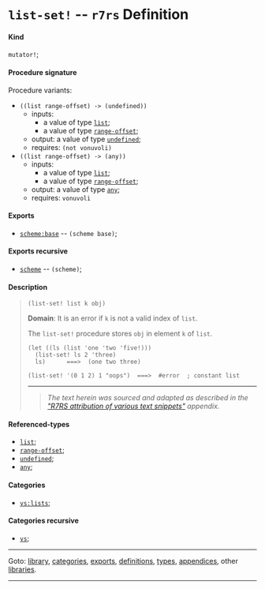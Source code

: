 

<a id='definition__r7rs__list-set_21'></a>

# `list-set!` -- `r7rs` Definition


<a id='definition__r7rs__list-set_21__kind'></a>

#### Kind

`mutator!`;


<a id='definition__r7rs__list-set_21__procedure-signature'></a>

#### Procedure signature

Procedure variants:
 * `((list range-offset) -> (undefined))`
   * inputs:
     * a value of type [`list`](../../r7rs/types/list.md#type__r7rs__list);
     * a value of type [`range-offset`](../../r7rs/types/range-offset.md#type__r7rs__range-offset);
   * output: a value of type [`undefined`](../../r7rs/types/undefined.md#type__r7rs__undefined);
   * requires: `(not vonuvoli)`
 * `((list range-offset) -> (any))`
   * inputs:
     * a value of type [`list`](../../r7rs/types/list.md#type__r7rs__list);
     * a value of type [`range-offset`](../../r7rs/types/range-offset.md#type__r7rs__range-offset);
   * output: a value of type [`any`](../../r7rs/types/any.md#type__r7rs__any);
   * requires: `vonuvoli`


<a id='definition__r7rs__list-set_21__exports'></a>

#### Exports

 * [`scheme:base`](../../r7rs/exports/scheme_3a_base.md#export__r7rs__scheme_3a_base) -- `(scheme base)`;


<a id='definition__r7rs__list-set_21__exports-recursive'></a>

#### Exports recursive

 * [`scheme`](../../r7rs/exports/scheme.md#export__r7rs__scheme) -- `(scheme)`;


<a id='definition__r7rs__list-set_21__description'></a>

#### Description

> ````
> (list-set! list k obj)
> ````
> 
> 
> **Domain**:  It is an error if `k` is not a valid index of `list`.
> 
> The `list-set!` procedure stores `obj` in element `k` of `list`.
> 
> ````
> (let ((ls (list 'one 'two 'five!)))
>   (list-set! ls 2 'three)
>   ls)      ===>  (one two three)
> 
> (list-set! '(0 1 2) 1 "oops")  ===>  #error  ; constant list
> ````
> 
> 
> ----
> > *The text herein was sourced and adapted as described in the ["R7RS attribution of various text snippets"](../../r7rs/appendices/attribution.md#appendix__r7rs__attribution) appendix.*


<a id='definition__r7rs__list-set_21__referenced-types'></a>

#### Referenced-types

 * [`list`](../../r7rs/types/list.md#type__r7rs__list);
 * [`range-offset`](../../r7rs/types/range-offset.md#type__r7rs__range-offset);
 * [`undefined`](../../r7rs/types/undefined.md#type__r7rs__undefined);
 * [`any`](../../r7rs/types/any.md#type__r7rs__any);


<a id='definition__r7rs__list-set_21__categories'></a>

#### Categories

 * [`vs:lists`](../../vonuvoli/categories/vs_3a_lists.md#category__vonuvoli__vs_3a_lists);


<a id='definition__r7rs__list-set_21__categories-recursive'></a>

#### Categories recursive

 * [`vs`](../../vonuvoli/categories/vs.md#category__vonuvoli__vs);

----

Goto: [library](../../r7rs/_index.md#library__r7rs), [categories](../../r7rs/categories/_index.md#toc__r7rs__categories), [exports](../../r7rs/exports/_index.md#toc__r7rs__exports), [definitions](../../r7rs/definitions/_index.md#toc__r7rs__definitions), [types](../../r7rs/types/_index.md#toc__r7rs__types), [appendices](../../r7rs/appendices/_index.md#toc__r7rs__appendices), other [libraries](../../_libraries.md#toc__libraries).

----

